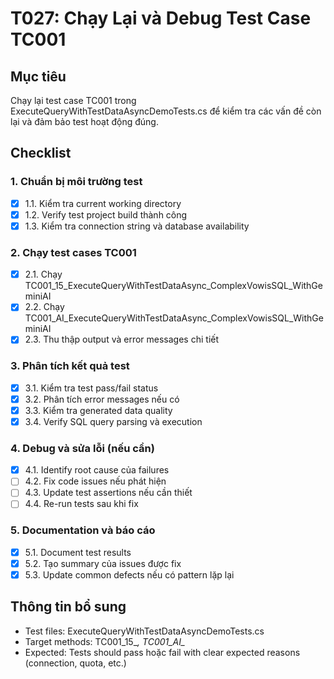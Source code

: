 # T027: Chạy Lại và Debug Test Case TC001

## Mục tiêu
Chạy lại test case TC001 trong ExecuteQueryWithTestDataAsyncDemoTests.cs để kiểm tra các vấn đề còn lại và đảm bảo test hoạt động đúng.

## Checklist

### 1. Chuẩn bị môi trường test
- [x] 1.1. Kiểm tra current working directory
- [x] 1.2. Verify test project build thành công
- [x] 1.3. Kiểm tra connection string và database availability

### 2. Chạy test cases TC001
- [x] 2.1. Chạy TC001_15_ExecuteQueryWithTestDataAsync_ComplexVowisSQL_WithGeminiAI
- [x] 2.2. Chạy TC001_AI_ExecuteQueryWithTestDataAsync_ComplexVowisSQL_WithGeminiAI  
- [x] 2.3. Thu thập output và error messages chi tiết

### 3. Phân tích kết quả test
- [x] 3.1. Kiểm tra test pass/fail status
- [x] 3.2. Phân tích error messages nếu có
- [x] 3.3. Kiểm tra generated data quality
- [x] 3.4. Verify SQL query parsing và execution

### 4. Debug và sửa lỗi (nếu cần)
- [x] 4.1. Identify root cause của failures
- [ ] 4.2. Fix code issues nếu phát hiện
- [ ] 4.3. Update test assertions nếu cần thiết
- [ ] 4.4. Re-run tests sau khi fix

### 5. Documentation và báo cáo
- [x] 5.1. Document test results
- [x] 5.2. Tạo summary của issues được fix
- [x] 5.3. Update common defects nếu có pattern lặp lại

## Thông tin bổ sung
- Test files: ExecuteQueryWithTestDataAsyncDemoTests.cs
- Target methods: TC001_15_*, TC001_AI_*
- Expected: Tests should pass hoặc fail with clear expected reasons (connection, quota, etc.) 